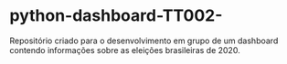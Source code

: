 # python-dashboard-TT002-
Repositório criado para o desenvolvimento em grupo de um dashboard contendo informações sobre as eleições brasileiras de 2020.
